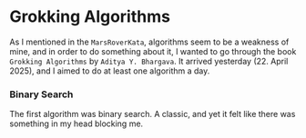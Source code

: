 # Grokking Algorithms

As I mentioned in the `MarsRoverKata`, algorithms seem to be a weakness of mine, and in order to do something about it, I wanted to go through the book `Grokking Algorithms` by `Aditya Y. Bhargava`. It arrived yesterday (22. April 2025), and I aimed to do at least one algorithm a day.

### Binary Search

The first algorithm was binary search. A classic, and yet it felt like there was something in my head blocking me.